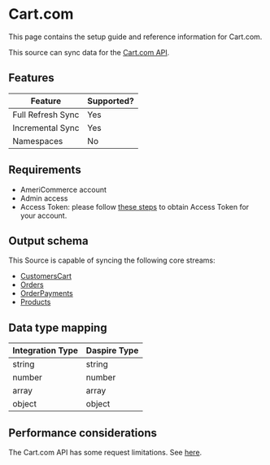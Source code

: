 # Cart.com

This page contains the setup guide and reference information for Cart.com.

This source can sync data for the [Cart.com API](https://developers.cart.com/docs/rest-api/docs/README.md).

## Features

| Feature | Supported? |
| --- | --- |
| Full Refresh Sync | Yes |
| Incremental Sync | Yes |
| Namespaces | No |

## Requirements

* AmeriCommerce account
* Admin access
* Access Token: please follow [these steps](https://developers.cart.com/docs/rest-api/ZG9jOjU4NjM4-cart-com-online-store-api-authentication) to obtain Access Token for your account.

## Output schema

This Source is capable of syncing the following core streams:

* [CustomersCart](https://developers.cart.com/docs/rest-api/restapi.json/paths/~1customers/get)
* [Orders](https://developers.cart.com/docs/rest-api/restapi.json/paths/~1orders/get)
* [OrderPayments](https://developers.cart.com/docs/rest-api/restapi.json/paths/~1order_payments/get)
* [Products](https://developers.cart.com/docs/rest-api/restapi.json/paths/~1products/get)

## Data type mapping

| Integration Type | Daspire Type |
| --- | --- |
| string | string |
| number | number |
| array | array |
| object | object |

## Performance considerations

The Cart.com API has some request limitations. See [here](https://developers.cart.com/docs/rest-api/docs/README.md#rate-limiting).